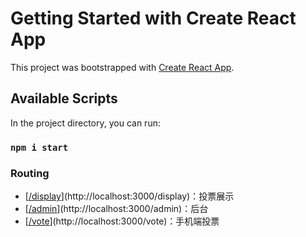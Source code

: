 # Getting Started with Create React App

This project was bootstrapped with [Create React App](https://github.com/facebook/create-react-app).

## Available Scripts

In the project directory, you can run:

### `npm i start`

### Routing
- [[/display](http://localhost:3000/display)](http://localhost:3000/display)：投票展示
- [[/admin](http://localhost:3000/admin)](http://localhost:3000/admin)：后台
- [[/vote](http://localhost:3000/vote)](http://localhost:3000/vote)：手机端投票
